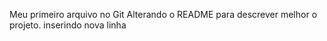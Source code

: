 Meu primeiro arquivo no Git
Alterando o README para descrever melhor o projeto.
inserindo nova linha
